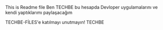 This is Readme file 
Ben TECHBE
bu hesapda Devloper uygulamalarını ve kendi yaptıklarımı paylaşacağım

TECHBE-FİLES'e katılmayı unutmayın!
TECHBE
